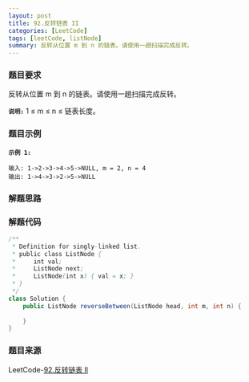 ```yaml
---
layout: post
title: 92.反转链表 II
categories: [LeetCode]
tags: [leetCode, listNode]
summary: 反转从位置 m 到 n 的链表。请使用一趟扫描完成反转。
---
```


### 题目要求
反转从位置 m 到 n 的链表。请使用一趟扫描完成反转。

**`说明:`**
1 ≤ m ≤ n ≤ 链表长度。

### 题目示例
**`示例 1:`**
```
输入: 1->2->3->4->5->NULL, m = 2, n = 4
输出: 1->4->3->2->5->NULL
```

### 解题思路


### 解题代码
```java
/**
 * Definition for singly-linked list.
 * public class ListNode {
 *     int val;
 *     ListNode next;
 *     ListNode(int x) { val = x; }
 * }
 */
class Solution {
    public ListNode reverseBetween(ListNode head, int m, int n) {
        
    }
}
```


### 题目来源
LeetCode-[92.反转链表 II](https://leetcode-cn.com/problems/reverse-linked-list-ii/)
